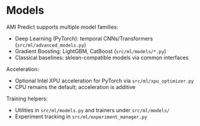 # Models

AMI Predict supports multiple model families:

- Deep Learning (PyTorch): temporal CNNs/Transformers (`src/ml/advanced_models.py`)
- Gradient Boosting: LightGBM, CatBoost (`src/ml/models/*.py`)
- Classical baselines: sklean-compatible models via common interfaces

Acceleration:
- Optional Intel XPU acceleration for PyTorch via `src/ml/xpu_optimizer.py`
- CPU remains the default; acceleration is additive

Training helpers:
- Utilities in `src/ml/models.py` and trainers under `src/ml/models/`
- Experiment tracking in `src/ml/experiment_manager.py`

